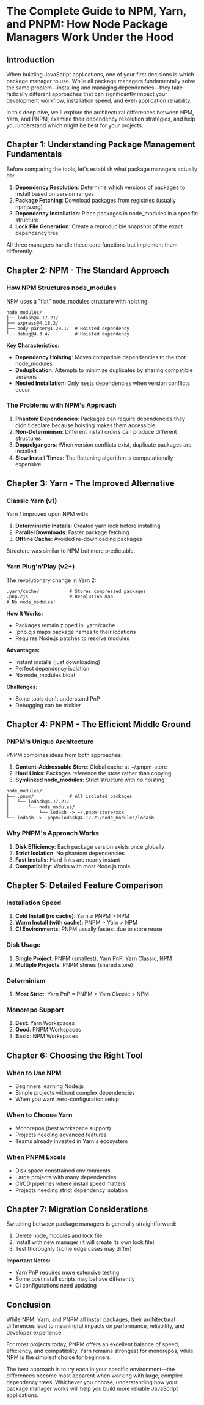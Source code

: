 # The Complete Guide to NPM, Yarn, and PNPM: How Node Package Managers Work Under the Hood

## Introduction

When building JavaScript applications, one of your first decisions is which package manager to use. While all package managers fundamentally solve the same problem—installing and managing dependencies—they take radically different approaches that can significantly impact your development workflow, installation speed, and even application reliability.

In this deep dive, we'll explore the architectural differences between NPM, Yarn, and PNPM, examine their dependency resolution strategies, and help you understand which might be best for your projects.

## Chapter 1: Understanding Package Management Fundamentals

Before comparing the tools, let's establish what package managers actually do:

1. **Dependency Resolution**: Determine which versions of packages to install based on version ranges
2. **Package Fetching**: Download packages from registries (usually npmjs.org)
3. **Dependency Installation**: Place packages in node_modules in a specific structure
4. **Lock File Generation**: Create a reproducible snapshot of the exact dependency tree

All three managers handle these core functions but implement them differently.

## Chapter 2: NPM - The Standard Approach

### How NPM Structures node_modules

NPM uses a "flat" node_modules structure with hoisting:

```
node_modules/
├── lodash@4.17.21/
├── express@4.18.2/
├── body-parser@1.20.1/  # Hoisted dependency
└── debug@4.3.4/         # Hoisted dependency
```

**Key Characteristics:**
- **Dependency Hoisting**: Moves compatible dependencies to the root node_modules
- **Deduplication**: Attempts to minimize duplicates by sharing compatible versions
- **Nested Installation**: Only nests dependencies when version conflicts occur

### The Problems with NPM's Approach

1. **Phantom Dependencies**: Packages can require dependencies they didn't declare because hoisting makes them accessible
2. **Non-Determinism**: Different install orders can produce different structures
3. **Doppelgangers**: When version conflicts exist, duplicate packages are installed
4. **Slow Install Times**: The flattening algorithm is computationally expensive

## Chapter 3: Yarn - The Improved Alternative

### Classic Yarn (v1)

Yarn 1 improved upon NPM with:

1. **Deterministic Installs**: Created yarn.lock before installing
2. **Parallel Downloads**: Faster package fetching
3. **Offline Cache**: Avoided re-downloading packages

Structure was similar to NPM but more predictable.

### Yarn Plug'n'Play (v2+)

The revolutionary change in Yarn 2:

```
.yarn/cache/           # Stores compressed packages
.pnp.cjs               # Resolution map
# No node_modules!
```

**How It Works:**
- Packages remain zipped in .yarn/cache
- .pnp.cjs maps package names to their locations
- Requires Node.js patches to resolve modules

**Advantages:**
- Instant installs (just downloading)
- Perfect dependency isolation
- No node_modules bloat

**Challenges:**
- Some tools don't understand PnP
- Debugging can be trickier

## Chapter 4: PNPM - The Efficient Middle Ground

### PNPM's Unique Architecture

PNPM combines ideas from both approaches:

1. **Content-Addressable Store**: Global cache at ~/.pnpm-store
2. **Hard Links**: Packages reference the store rather than copying
3. **Symlinked node_modules**: Strict structure with no hoisting

```
node_modules/
├── .pnpm/             # All isolated packages
│   └── lodash@4.17.21/
│       └── node_modules/
│           └── lodash -> ~/.pnpm-store/xxx
└── lodash -> .pnpm/lodash@4.17.21/node_modules/lodash
```

### Why PNPM's Approach Works

1. **Disk Efficiency**: Each package version exists once globally
2. **Strict Isolation**: No phantom dependencies
3. **Fast Installs**: Hard links are nearly instant
4. **Compatibility**: Works with most Node.js tools

## Chapter 5: Detailed Feature Comparison

### Installation Speed

1. **Cold Install (no cache)**: Yarn ≥ PNPM > NPM
2. **Warm Install (with cache)**: PNPM > Yarn > NPM
3. **CI Environments**: PNPM usually fastest due to store reuse

### Disk Usage

1. **Single Project**: PNPM (smallest), Yarn PnP, Yarn Classic, NPM
2. **Multiple Projects**: PNPM shines (shared store)

### Determinism

1. **Most Strict**: Yarn PnP = PNPM > Yarn Classic > NPM

### Monorepo Support

1. **Best**: Yarn Workspaces
2. **Good**: PNPM Workspaces
3. **Basic**: NPM Workspaces

## Chapter 6: Choosing the Right Tool

### When to Use NPM

- Beginners learning Node.js
- Simple projects without complex dependencies
- When you want zero-configuration setup

### When to Choose Yarn

- Monorepos (best workspace support)
- Projects needing advanced features
- Teams already invested in Yarn's ecosystem

### When PNPM Excels

- Disk space constrained environments
- Large projects with many dependencies
- CI/CD pipelines where install speed matters
- Projects needing strict dependency isolation

## Chapter 7: Migration Considerations

Switching between package managers is generally straightforward:

1. Delete node_modules and lock file
2. Install with new manager (it will create its own lock file)
3. Test thoroughly (some edge cases may differ)

**Important Notes:**
- Yarn PnP requires more extensive testing
- Some postinstall scripts may behave differently
- CI configurations need updating

## Conclusion

While NPM, Yarn, and PNPM all install packages, their architectural differences lead to meaningful impacts on performance, reliability, and developer experience.

For most projects today, PNPM offers an excellent balance of speed, efficiency, and compatibility. Yarn remains strongest for monorepos, while NPM is the simplest choice for beginners.

The best approach is to try each in your specific environment—the differences become most apparent when working with large, complex dependency trees. Whichever you choose, understanding how your package manager works will help you build more reliable JavaScript applications.